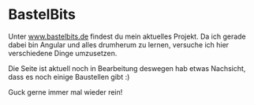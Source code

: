 # BastelBits

Unter www.bastelbits.de findest du mein aktuelles Projekt. Da ich gerade dabei bin Angular und alles drumherum zu lernen, versuche ich hier verschiedene Dinge umzusetzen. 

Die Seite ist aktuell noch in Bearbeitung deswegen hab etwas Nachsicht, dass es noch einige Baustellen gibt :)

Guck gerne immer mal wieder rein!
